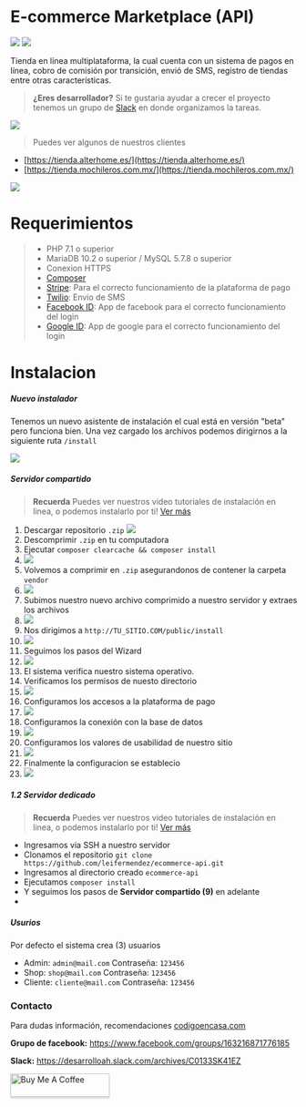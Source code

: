 # E-commerce Marketplace (API)
![](https://img.shields.io/github/issues/leifermendez/ecommerce-api)
![](https://img.shields.io/github/stars/leifermendez/ecommerce-api)

Tienda en línea multiplataforma, la cual cuenta con un sistema de pagos en línea, cobro de comisión por transición, envió de SMS, registro de tiendas entre otras características.

> __¿Eres desarrollador?__ Si te gustaria ayudar a crecer el proyecto tenemos un grupo de [Slack](https://desarrolloah.slack.com/archives/C0133SK41EZ) en donde organizamos la tareas.


![](https://i.imgur.com/FfEhmDv.png)

> Puedes ver algunos de nuestros clientes
- [https://tienda.alterhome.es/](https://tienda.alterhome.es/)
- [https://tienda.mochileros.com.mx/](https://tienda.mochileros.com.mx/)

![](https://i.imgur.com/1KYwHuo.png)

# Requerimientos
> - PHP 7.1 o superior
> - MariaDB 10.2 o superior / MySQL 5.7.8 o superior
> - Conexion HTTPS
> - [Composer](https://getcomposer.org/)
> - [Stripe](https://stripe.com/es/connect): Para el correcto funcionamiento de la plataforma de pago
> - [Twilio](http://twilio.com/): Envio de SMS
> - [Facebook ID](https://developers.facebook.com/apps/): App de facebook para el correcto funcionamiento del login
> - [Google ID](https://console.developers.google.com/?hl=ES): App de google para el correcto funcionamiento del login


# Instalacion

##### Nuevo instalador

Tenemos un nuevo asistente de instalación el cual está en versión "beta" 
pero funciona bien. Una vez cargado los archivos podemos dirigirnos a
 la siguiente ruta `/install`
 
![](https://i.imgur.com/SjAKRUs.gif)

##### Servidor compartido

> __Recuerda__ Puedes ver nuestros video tutoriales de instalación en linea, o podemos instalarlo por ti! [Ver más](https://www.codigoencasa.com/e-commerce-instalacion/)

1. Descargar repositorio `.zip`
![](https://i.imgur.com/8jswcoQ.png)
2. Descomprimir `.zip` en tu computadora
3. Ejecutar `composer clearcache && composer install`
4. ![](https://i.imgur.com/J3DJMCX.png)
5. Volvemos a comprimir en `.zip` asegurandonos de contener la carpeta `vendor`
6. ![](https://i.imgur.com/b78GtQ1.png)
7. Subimos nuestro nuevo archivo comprimido a nuestro servidor y extraes los archivos
8. ![](https://i.imgur.com/vRqic2i.png)
9. Nos dirigimos a `http://TU_SITIO.COM/public/install`
10. ![](https://i.imgur.com/n3mycPE.png)
11. Seguimos los pasos del Wizard
12. ![](https://i.imgur.com/yaeBSQX.png)
13. El sistema verifica nuestro sistema operativo.
14. Verificamos los permisos de nuesto directorio
15. ![](https://i.imgur.com/U0x7p5u.png)
16. Configuramos los accesos a la plataforma de pago
17. ![](https://i.imgur.com/EySFWJZ.png)
18. Configuramos la conexión con la base de datos
19. ![](https://i.imgur.com/s0CHME0.png)
20. Configuramos los valores de usabilidad de nuestro sitio
21. ![](https://i.imgur.com/lHtzIFB.png)
22. Finalmente la configuracion se establecio
23. ![](https://i.imgur.com/scoa2ba.png)


##### 1.2 Servidor dedicado
> __Recuerda__ Puedes ver nuestros video tutoriales de instalación en linea, o podemos instalarlo por ti! [Ver más](https://www.codigoencasa.com/e-commerce-instalacion/)

- Ingresamos via SSH a nuestro servidor
- Clonamos el repositorio `git clone https://github.com/leifermendez/ecommerce-api.git` 
- Ingresamos al directorio creado `ecommerce-api`
- Ejecutamos `composer install`
- Y seguimos los pasos de __Servidor compartido (9)__ en adelante
- 

##### Usurios
Por defecto el sistema crea (3) usuarios
- Admin: `admin@mail.com` Contraseña: `123456`
- Shop: `shop@mail.com` Contraseña: `123456`
- Cliente: `cliente@mail.com` Contraseña: `123456`


### Contacto
Para dudas información, recomendaciones [codigoencasa.com](https://www.codigoencasa.com/te-ayudamos-con-tu-codigo/)

__Grupo de facebook:__ https://www.facebook.com/groups/163216871776185

__Slack:__ https://desarrolloah.slack.com/archives/C0133SK41EZ

<a href="https://www.buymeacoffee.com/leifermendez" target="_blank"><img src="https://www.buymeacoffee.com/assets/img/custom_images/orange_img.png" alt="Buy Me A Coffee" style="height: 41px !important;width: 174px !important;box-shadow: 0px 3px 2px 0px rgba(190, 190, 190, 0.5) !important;-webkit-box-shadow: 0px 3px 2px 0px rgba(190, 190, 190, 0.5) !important;" ></a>
